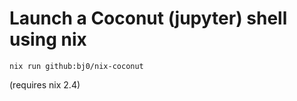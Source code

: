 # Launch a Coconut (jupyter) shell using nix

```
nix run github:bj0/nix-coconut
```

(requires nix 2.4)
